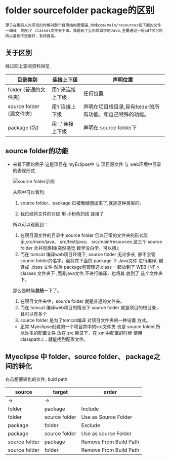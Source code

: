 # folder sourcefolder package的区别

    源于在跑别人的项目的时候对那个目录结构很懵逼,为啥com/main/resources包下面的文件一编译  跑到了 classes文件夹下面。我是到了公司后自学的Java,主要通过一份pdf学习的所以基础不是很好，有待提高。

## 关于区别

经过网上查阅资料得见

目录类别 | 连接上下级 | 声明位置
-|-|-
folder (普通的文件夹) | 用‘/’来连接上下级 | 任何位置
source folder (源文件夹) | 用‘/’连接上下级 | 声明在项目根目录,具有folder的所有功能，和自己特殊的功能。
package (包) | 用 ‘.’ 连接上下级 | 声明在 source folder下

## source folder的功能

* 来看下面的例子 这是项目在 myEclipse中 与 项目源文件 与 web环境中目录的表现形式

  ![source folder示例](http://96weibin-blog.oss-cn-beijing.aliyuncs.com/folder.png)

  从图中可以看到:

  1. source folder、package 已被我经圈出来了,就是这种类型的。

  2. 我已经将文件的对应 用 小粉色的线 连接了

  所以可以观察到：
  
    1. 在项目源文件的目录中,source folder 仍以正常的文件夹的形式显示,src/main/java、 src/test/java、 src/main/resources 这三个 source folder 合并同类相(突然感觉  数学没白学，可以拽);
    2. 而在 tomcat 编译web项目环境下, source folder 无论多长, 都不会管 source folder的名字，而将其下面的 package 下 Java文件 进行编译, 编译成 .class 文件 然后 package包管理这.class 一起放到了 WEB-INF > classes 文件夹下 ,而非java文件,不进行编译，也将其 放到了  这个文件夹下。

  那么是时候**总结**一下了。

    1. 在项目文件夹中，source folder 就是普通的文件夹。
    2. 而在 tomcat 编译web项目的情况下 source folder 就是项目的根目录，且可以有多个
    3. source folder 是为了tomcat编译 对项目文件夹的一种设置 方式。

  * 正常 Myeclipse创建的一个项目其中的src文件夹 也是 source folder,所以许多的配置文件 放在 src 目录下，在 xml中配置的时候  使用 classpath:/... 就能找到配置文件。

## Myeclipse 中 folder、source folder、 package之间的转化

右击想要转化的文件, buid path

source | target | order
-|-|-
->|->|
folder | package | Include
folder | source folder | Use as Source Folder
package | folder | Exclude
package | source folder | Use as source Folder
source folder | package | Remove From Build Path
source folder | folder | Remove From Build Path